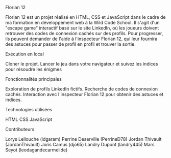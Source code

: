 Florian 12

Florian 12 est un projet réalisé en HTML, CSS et JavaScript dans le cadre de ma formation en développement web à la Wild Code School. Il s'agit d'un "escape game" interactif basé sur le site LinkedIn, où les joueurs doivent retrouver des codes de connexion cachés sur des profils. Pour progresser, ils peuvent demander de l'aide à l'inspecteur Florian 12, qui leur fournira des astuces pour passer de profil en profil et trouver la sortie.

Exécution en local

Cloner le projet.
Lancer le jeu dans votre navigateur et suivez les indices pour résoudre les énigmes

Fonctionnalités principales

Exploration de profils LinkedIn fictifs.
Recherche de codes de connexion cachés.
Interaction avec l'inspecteur Florian 12 pour obtenir des astuces et indices.

Technologies utilisées

HTML
CSS
JavaScript

Contributeurs

Lorys Lellouche (idgaram)
Perrine Deserville (PerrineD78)
Jordan Thivault (JordanThivault)
Joris Camus (djo65)
Landry Dupont (landry445)
Mars Seyot (leodagandecarmelide)
